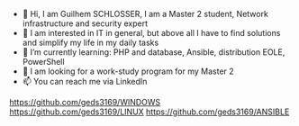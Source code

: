 - 👋 Hi, I am Guilhem SCHLOSSER, I am a Master 2 student, Network infrastructure and security expert
- 👀 I am interested in IT in general, but above all I have to find solutions and simplify my life in my daily tasks
- 🌱 I’m currently learning: PHP and database, Ansible, distribution EOLE, PowerShell
- 💞️ I am looking for a work-study program for my Master 2
- 📫 You can reach me via LinkedIn



https://github.com/geds3169/WINDOWS
https://github.com/geds3169/LINUX
https://github.com/geds3169/ANSIBLE

<!---
geds3169/geds3169 is a ✨ special ✨ repository because its `README.md` (this file) appears on your GitHub profile.
You can click the Preview link to take a look at your changes.
--->
